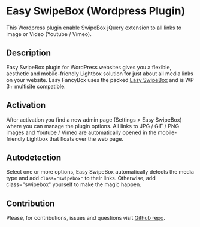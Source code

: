 # Easy SwipeBox (Wordpress Plugin)
This Wordpress plugin enable SwipeBox jQuery extension to all links to image or Video (Youtube / Vimeo).

## Description

Easy SwipeBox plugin for WordPress websites gives you a flexible, aesthetic and mobile-friendly Lightbox solution for just about all media links on your website. Easy FancyBox uses the packed [Easy SwipeBox](http://brutaldesign.github.io/swipebox/?source=easy-swipebox-wp-plugin) and is WP 3+ multisite compatible. 

## Activation

After activation you find a new admin page (Settings > Easy SwipeBox) where you can manage the plugin options.
All links to JPG / GIF / PNG images and Youtube / Vimeo are automatically opened in the mobile-friendly Lightbox that floats over the web page.

## Autodetection

Select one or more options, Easy SwipeBox automatically detects the media type and add `class="swipebox"` to their links.
Otherwise, add class="swipebox" yourself to make the magic happen.

## Contribution

Please, for contributions, issues and questions visit [Github repo](https://github.com/leopuleo/easy-swipebox).
